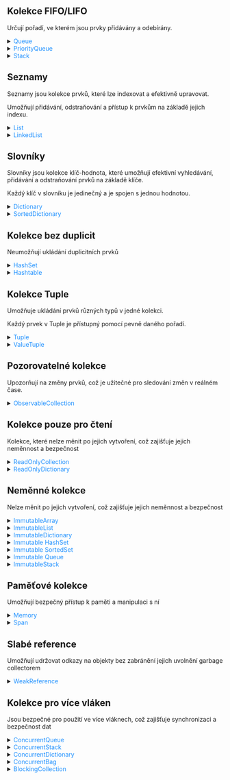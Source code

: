 ## Kolekce FIFO/LIFO

Určují pořadí, ve kterém jsou prvky přidávány a odebírány.

[//]: # (Queue)
<details>
<summary><span style="color:#1E90FF;">Queue</span></summary>

= Fronta

Funguje na principu FIFO (First In First Out) = První prvek, který je vložen do fronty, je první, který je vyjmut.

> [!NOTE]
> Představte si frontu jako řadu lidí čekajících na autobus.
>
> První člověk, který přišel (`enqueue`), je první, kdo nastoupí do autobusu (`dequeue`).

Příklad:

```c#
Queue<int> queue = new Queue<int>();
queue.Enqueue(1); // Enqueue() vloží prvek do fronty
queue.Enqueue(2);
queue.Enqueue(3);

Console.WriteLine(queue.Dequeue()); // Dequeue() vyjme první prvek z fronty: 1
Console.WriteLine(queue.Dequeue()); // 2
Console.WriteLine(queue.Dequeue()); // 3
```

</details>

[//]: # (PriorityQueue)
<details>
<summary><span style="color:#1E90FF;">PriorityQueue</span></summary>

Každý prvek ve frontě má přiřazenou prioritu.

Prvek s nejvyšší prioritou je vždy vyjmut první.

Příklad:

```c#
PriorityQueue<int> queue = new PriorityQueue<int>();
queue.Enqueue(1, 2); // Enqueue() vloží prvek do fronty s prioritou 2
queue.Enqueue(2, 1); // Prvek s prioritou 1 bude vyjmut první
queue.Enqueue(3, 3);

Console.WriteLine(queue.Dequeue()); // 2
Console.WriteLine(queue.Dequeue()); // 1
Console.WriteLine(queue.Dequeue()); // 3
```

</details>

[//]: # (Stack)
<details>
<summary><span style="color:#1E90FF;">Stack</span></summary>

= Zásobník

Funguje na principu LIFO (Last In First Out) = Poslední prvek, který je vložen do zásobníku, je první, který je vyjmut.

> [!NOTE]
> Představte si zásobník jako hromadu talířů.
>
> Poslední talíř, který je položen na hromadu (`push`), je první, který je vyjmut (`pop`).

Příklad:

```c#
Stack<int> stack = new Stack<int>();
stack.Push(1); // Push() vloží prvek na zásobník
stack.Push(2);
stack.Push(3);

Console.WriteLine(stack.Pop()); // Pop() vyjme poslední prvek ze zásobníku: 3
Console.WriteLine(stack.Pop()); // 2
Console.WriteLine(stack.Pop()); // 1
```

</details>

## Seznamy

Seznamy jsou kolekce prvků, které lze indexovat a efektivně upravovat. 

Umožňují přidávání, odstraňování a přístup k prvkům na základě jejich indexu.

[//]: # (List)
<details>
<summary><span style="color:#1E90FF;">List</span></summary>

Seznam prvků, který lze indexovat.

Příklad:

  ```c#
  List<int> list = new List<int>();
  list.Add(1); // Add() přidá prvek na konec seznamu
  list.Add(2);
  list.Add(3);

  Console.WriteLine(list[1]); // Vrátí prvek na indexu 1: 2
  list.RemoveAt(1); // RemoveAt() odebere prvek na indexu 1
  Console.WriteLine(list[1]); // 3
  ```

</details>

[//]: # (LinkedList)
<details>
<summary><span style="color:#1E90FF;">LinkedList</span></summary>

Seznam prvků, který lze efektivně upravovat.

Příklad:

  ```c#
  LinkedList<int> linkedList = new LinkedList<int>();
  linkedList.AddLast(1); // AddLast() přidá prvek na konec seznamu
  linkedList.AddLast(2);
  linkedList.AddLast(3);

  Console.WriteLine(linkedList.First.Value); // Vrátí první prvek seznamu: 1
  linkedList.RemoveFirst(); // RemoveFirst() odebere první prvek ze seznamu
  Console.WriteLine(linkedList.First.Value); // 2
   ```

</details>

## Slovníky

Slovníky jsou kolekce klíč-hodnota, které umožňují efektivní vyhledávání, přidávání a odstraňování prvků na základě klíče. 

Každý klíč v slovníku je jedinečný a je spojen s jednou hodnotou.

[//]: # (Dictionary)
<details>
<summary><span style="color:#1E90FF;">Dictionary</span></summary>

Kolekce klíč-hodnota, která je efektivní pro vyhledávání.

Příklad:

  ```c#
  Dictionary<string, int> dictionary = new Dictionary<string, int>();
  dictionary.Add("key1", 1); // Add() přidá klíč a hodnotu do slovníku
  dictionary.Add("key2", 2);
  dictionary.Add("key3", 3);

  Console.WriteLine(dictionary["key2"]); // Vrátí hodnotu pod klíčem "key2": 2
  dictionary.Remove("key2"); // Remove() odebere klíč a hodnotu ze slovníku
  Console.WriteLine(dictionary.ContainsKey("key2")); // false
   ```

> [!NOTE]
> Je efektivní pro vyhledávání, ale méně efektivní pro úpravy.

</details>

[//]: # (SortedDictionary)
<details>
<summary><span style="color:#1E90FF;">SortedDictionary</span></summary>

Kolekce klíč-hodnota, která je automaticky seřazena podle klíčů.

Příklad:

  ```c#
  SortedDictionary<string, int> sortedDictionary = new SortedDictionary<string, int>();
  sortedDictionary.Add("key3", 3); // Add() přidá klíč a hodnotu do tabulky
  sortedDictionary.Add("key1", 1);
  sortedDictionary.Add("key2", 2);

  Console.WriteLine(sortedDictionary.First().Key); // Vrátí klíč prvního prvku: "key1"
  sortedDictionary.Remove("key1"); // Remove() odebere klíč a hodnotu z tabulky
  Console.WriteLine(sortedDictionary.First().Key); // "key2"
  ```

> [!NOTE]
> Rozdíl proti `Dictionary` je, že `SortedDictionary` je automaticky seřazený podle klíčů.

</details>

## Kolekce bez duplicit

Neumožňují ukládání duplicitních prvků

[//]: # (HashSet)
<details>
<summary><span style="color:#1E90FF;">HashSet</span></summary>

Množina prvků, která neobsahuje duplicitní prvky.

> [!WARNING]
> Není zaručeno, že prvky budou v množině ve stejném pořadí, jak byly přidány.

Příklad:

```c#
HashSet<int> hashSet = new HashSet<int>();
hashSet.Add(1); // Add() přidá prvek do množiny
hashSet.Add(2);
hashSet.Add(3);

Console.WriteLine(hashSet.Contains(2)); // Contains() zjistí, zda množina obsahuje prvek: true
hashSet.Remove(2); // Remove() odebere prvek z množiny
Console.WriteLine(hashSet.Contains(2)); // false
```

> [!NOTE]
> `HashSet` je optimalizovaný pro rychlé vyhledávání.

</details>

[//]: # (Hashtable)
<details>
<summary><span style="color:#1E90FF;">Hashtable</span></summary>

Kolekce klíč-hodnota.

Příklad:

```c#
Hashtable hashtable = new Hashtable();
hashtable.Add("key1", 1); // Add() přidá klíč a hodnotu do tabulky
hashtable.Add("key2", 2);
hashtable.Add("key3", 3);

Console.WriteLine(hashtable["key2"]); // Vrátí hodnotu pod klíčem "key2": 2
hashtable.Remove("key2"); // Remove() odebere klíč a hodnotu z tabulky
Console.WriteLine(hashtable.Contains("key2")); // false
```

> [!WARNING]
> `Hashtable` je starší třída a je obecně doporučováno používat `Dictionary`

</details>

## Kolekce Tuple

Umožňuje ukládání prvků různých typů v jedné kolekci. 

Každý prvek v Tuple je přístupný pomocí pevně daného pořadí.

[//]: # (Tuple)
<details>
<summary><span style="color:#1E90FF;">Tuple</span></summary>

Kolekce prvků různých typů.

Příklad:

```c#
Tuple<int, string> tuple = new Tuple<int, string>(1, "Hello");
Console.WriteLine(tuple.Item1); // Vrátí první prvek: 1
Console.WriteLine(tuple.Item2); // Vrátí druhý prvek: "Hello"
```

> [!NOTE]
> `Tuple` je obecný typ, který lze použít pro vytvoření kolekce prvků různých typů.

</details>

[//]: # (ValueTuple)
<details>
<summary><span style="color:#1E90FF;">ValueTuple</span></summary>

Kolekce prvků různých typů, která je optimalizovaná pro rychlé vytváření.

- Příklad:

    ```c#
    (int, string) valueTuple = (1, "Hello");
    Console.WriteLine(valueTuple.Item1); // Vrátí první prvek: 1
    Console.WriteLine(valueTuple.Item2); // Vrátí druhý prvek: "Hello"
    ```

    > [!TIP]
    > Vlastní názvy prvků:
    > ```c#
    > var tuple = (Shield: 1, Sword: "Hello");
    > Console.WriteLine(tuple.Shield); // Vrátí první prvek: 1
    > Console.WriteLine(tuple.Sword); // Vrátí druhý prvek: "Hello"
    > ``` 

> [!NOTE]
> `ValueTuple` je optimalizovaný typ, který lze použít pro rychlé vytváření kolekce prvků různých typů.

</details>

## Pozorovatelné kolekce

Upozorňují na změny prvků, což je užitečné pro sledování změn v reálném čase.

[//]: # (ObservableCollection)
<details>
<summary><span style="color:#1E90FF;">ObservableCollection</span></summary>

Kolekce, která upozorní na změnu prvků.

Příklad:

```c#
ObservableCollection<int> observableCollection = new ObservableCollection<int>();
observableCollection.CollectionChanged += (sender, e) => {
    Console.WriteLine("Collection changed");
};
observableCollection.Add(1); // Přidá prvek do kolekce
```

> [!NOTE]
> `ObservableCollection` je užitečná pro sledování změn v kolekci.

</details>

## Kolekce pouze pro čtení

Kolekce, které nelze měnit po jejich vytvoření, což zajišťuje jejich neměnnost a bezpečnost

[//]: # (ReadOnlyCollection)
<details>
<summary><span style="color:#1E90FF;">ReadOnlyCollection</span></summary>

Kolekce, kterou nelze měnit.

Příklad:

```c#
List<int> list = new List<int> { 1, 2, 3 };
ReadOnlyCollection<int> readOnlyCollection = new ReadOnlyCollection<int>(list);
Console.WriteLine(readOnlyCollection[1]); // Vrátí prvek na indexu 1: 2
```

> [!NOTE]
> `ReadOnlyCollection` je kolekce, kterou nelze měnit.

</details>

[//]: # (ReadOnlyDictionary)
<details>
<summary><span style="color:#1E90FF;">ReadOnlyDictionary</span></summary>

Kolekce klíč-hodnota, kterou nelze měnit.

Příklad:

```c#
Dictionary<string, int> dictionary = new Dictionary<string, int> {
    { "key1", 1 },
    { "key2", 2 },
    { "key3", 3 }
};
ReadOnlyDictionary<string, int> readOnlyDictionary = new ReadOnlyDictionary<string, int>(dictionary);
Console.WriteLine(readOnlyDictionary["key2"]); // Vrátí hodnotu pod klíčem "key2": 2
```

> [!NOTE]
> `ReadOnlyDictionary` je kolekce klíč-hodnota, kterou nelze měnit.

</details>

## Neměnné kolekce

Nelze měnit po jejich vytvoření, což zajišťuje jejich neměnnost a bezpečnost

[//]: # (ImmutableArray)
<details>
<summary><span style="color:#1E90FF;">ImmutableArray</span></summary>

Pole, které nelze měnit.

Příklad:

```c#
ImmutableArray<int> immutableArray = ImmutableArray.Create(1, 2, 3);
Console.WriteLine(immutableArray[1]); // Vrátí prvek na indexu 1: 2
 ```

> [!NOTE]
> `ImmutableArray` je pole, které nelze měnit.

</details>

[//]: # (ImmutableList)
<details>
<summary><span style="color:#1E90FF;">ImmutableList</span></summary>

Seznam, který nelze měnit.

Příklad:

```c#
ImmutableList<int> immutableList = ImmutableList.Create(1, 2, 3);
Console.WriteLine(immutableList[1]); // Vrátí prvek na indexu 1: 2
```

> [!NOTE]
> `ImmutableList` je seznam, který nelze měnit.

</details>

[//]: # (ImmutableDictionary)
<details>
<summary><span style="color:#1E90FF;">ImmutableDictionary</span></summary>

Kolekce klíč-hodnota, která nelze měnit.

Příklad:

```c#
ImmutableDictionary<string, int> immutableDictionary = ImmutableDictionary.Create<string, int>();
immutableDictionary = immutableDictionary.Add("key1", 1); // Add() přidá klíč a hodnotu do tabulky
immutableDictionary = immutableDictionary.Add("key2", 2);
immutableDictionary = immutableDictionary.Add("key3", 3);

Console.WriteLine(immutableDictionary["key2"]); // Vrátí hodnotu pod klíčem "key2": 2
immutableDictionary = immutableDictionary.Remove("key2"); // Remove() odebere klíč a hodnotu z tabulky
Console.WriteLine(immutableDictionary.ContainsKey("key2")); // false
```

> [!NOTE]
> `ImmutableDictionary` je kolekce klíč-hodnota, která nelze měnit.

</details>

[//]: # (Immutable HashSet)
<details>
<summary><span style="color:#1E90FF;">Immutable HashSet</span></summary>

Množina prvků, kterou nelze měnit.

Příklad:

```c#
ImmutableHashSet<int> immutableHashSet = ImmutableHashSet.Create(1, 2, 3);
Console.WriteLine(immutableHashSet.Contains(2)); // Contains() zjistí, zda množina obsahuje prvek: true
```

> [!NOTE]
> `ImmutableHashSet` je množina prvků, kterou nelze měnit.

</details>

[//]: # (Immutable SortedSet)
<details>
<summary><span style="color:#1E90FF;">Immutable SortedSet</span></summary>

Seřazená množina prvků, kterou nelze měnit.

Příklad:

```c#
ImmutableSortedSet<int> immutableSortedSet = ImmutableSortedSet.Create(3, 1, 2);
Console.WriteLine(immutableSortedSet.Min); // Min vrátí nejmenší prvek: 1
```

> [!NOTE]
> `ImmutableSortedSet` je seřazená množina prvků, kterou nelze měnit.

</details>

[//]: # (Immutable Queue)
<details>
<summary><span style="color:#1E90FF;">Immutable Queue</span></summary>

Fronta prvků, kterou nelze měnit.

Příklad:

```c#
ImmutableQueue<int> immutableQueue = ImmutableQueue.Create(1, 2, 3);
Console.WriteLine(immutableQueue.Peek()); // Peek() vrátí první prvek: 1
```

> [!NOTE]
> `ImmutableStack` je zásobník prvků, který nelze měnit.

</details>

[//]: # (ImmutableStack)
<details>
<summary><span style="color:#1E90FF;">ImmutableStack</span></summary>

Zásobník prvků, který nelze měnit.

Příklad:

```c#
ImmutableStack<int> immutableStack = ImmutableStack.Create(1, 2, 3);
Console.WriteLine(immutableStack.Peek()); // Peek() vrátí poslední prvek: 3
```

> [!NOTE]
> `ImmutableQueue` je fronta prvků, kterou nelze měnit.

</details>

## Paměťové kolekce

Umožňují bezpečný přístup k paměti a manipulaci s ní

[//]: # (Memory)
<details>
<summary><span style="color:#1E90FF;">Memory</span></summary>

Ukazatel na paměť, který umožňuje bezpečný přístup k paměti.

Příklad:

```c#
Memory<int> memory = new Memory<int>(new int[] { 1, 2, 3 });
Console.WriteLine(memory.Span[1]); // Span[] vrátí prvek na indexu 1: 2
```

> [!NOTE]
> `Memory` je užitečná pro bezpečný přístup k paměti.

</details>

[//]: # (Span)
<details>
<summary><span style="color:#1E90FF;">Span</span></summary>

Ukazatel na paměť, který umožňuje bezpečný přístup k paměti.

Příklad:

```c#
Span<int> span = new Span<int>(new int[] { 1, 2, 3 });
Console.WriteLine(span[1]); // Vrátí prvek na indexu 1: 2
```

> [!NOTE]
> `Span` je užitečná pro bezpečný přístup k paměti.

</details>

## Slabé reference

Umožňují udržovat odkazy na objekty bez zabránění jejich uvolnění garbage collectorem

[//]: # (WeakReference)
<details>
<summary><span style="color:#1E90FF;">WeakReference</span></summary>

Slabá reference na objekt, která nezabraňuje garbage collectoru v uvolnění paměti.

Příklad:

```c#
WeakReference<int> weakReference = new WeakReference<int>(1);
Console.WriteLine(weakReference.TryGetTarget(out int value)); // TryGetTarget() vrátí hodnotu: true
```

> [!NOTE]
> `WeakReference` je užitečná pro sledování objektů, které mohou být uvolněny garbage collectorem.

</details>

## Kolekce pro více vláken

Jsou bezpečné pro použití ve více vláknech, což zajišťuje synchronizaci a bezpečnost dat

[//]: # (ConcurrentQueue)
<details>
<summary><span style="color:#1E90FF;">ConcurrentQueue</span></summary>

Fronta, která je bezpečná pro použití ve více vláknech.

Příklad:

```c#
ConcurrentQueue<int> concurrentQueue = new ConcurrentQueue<int>();
concurrentQueue.Enqueue(1); // Enqueue() vloží prvek do fronty
concurrentQueue.Enqueue(2);
concurrentQueue.Enqueue(3);

Console.WriteLine(concurrentQueue.TryDequeue(out int value)); // TryDequeue() vyjme první prvek z fronty: true
Console.WriteLine(value); // 1
```

> [!NOTE]
> `ConcurrentQueue` je bezpečná pro použití ve více vláknech.

</details>

[//]: # (ConcurrentStack)
<details>
<summary><span style="color:#1E90FF;">ConcurrentStack</span></summary>

Zásobník, který je bezpečný pro použití ve více vláknech.

Příklad:

```c#
ConcurrentStack<int> concurrentStack = new ConcurrentStack<int>();
concurrentStack.Push(1); // Push() vloží prvek na zásobník
concurrentStack.Push(2);
concurrentStack.Push(3);

Console.WriteLine(concurrentStack.TryPop(out int value)); // TryPop() vyjme poslední prvek ze zásobníku: true
Console.WriteLine(value); // 3
```

> [!NOTE]
> `ConcurrentStack` je bezpečný pro použití ve více vláknech.

</details>

[//]: # (ConcurrentDictionary)
<details>
<summary><span style="color:#1E90FF;">ConcurrentDictionary</span></summary>

Kolekce klíč-hodnota, která je bezpečná pro použití ve více vláknech.

Příklad:

```c#
ConcurrentDictionary<string, int> concurrentDictionary = new ConcurrentDictionary<string, int>();
concurrentDictionary.TryAdd("key1", 1); // TryAdd() přidá klíč a hodnotu do tabulky
concurrentDictionary.TryAdd("key2", 2);
concurrentDictionary.TryAdd("key3", 3);

Console.WriteLine(concurrentDictionary["key2"]); // Vrátí hodnotu pod klíčem "key2": 2
concurrentDictionary.TryRemove("key2", out _); // TryRemove() odebere klíč a hodnotu z tabulky
Console.WriteLine(concurrentDictionary.ContainsKey("key2")); // false
```

> [!NOTE]
> `ConcurrentDictionary` je bezpečná pro použití ve více vláknech.

</details>

[//]: # (ConcurrentBag)
<details>
<summary><span style="color:#1E90FF;">ConcurrentBag</span></summary>

Kolekce prvků, která je bezpečná pro použití ve více vláknech.

Příklad:

```c#
ConcurrentBag<int> concurrentBag = new ConcurrentBag<int>();
concurrentBag.Add(1); // Add() přidá prvek do kolekce
concurrentBag.Add(2);
concurrentBag.Add(3);

Console.WriteLine(concurrentBag.TryTake(out int value)); // TryTake() vyjme prvek z kolekce: true
Console.WriteLine(value); // 1
```

> [!NOTE]
> `ConcurrentBag` je bezpečná pro použití ve více vláknech.

</details>

[//]: # (BlockingCollection)
<details>
<summary><span style="color:#1E90FF;">BlockingCollection</span></summary>

Kolekce prvků, která blokuje vlákno, pokud je prázdná nebo plná.

Příklad:

```c#
BlockingCollection<int> blockingCollection = new BlockingCollection<int>();
Task.Run(() => {
    blockingCollection.Add(1); // Add() přidá prvek do kolekce
});
Console.WriteLine(blockingCollection.Take()); // Take() vyjme prvek z kolekce
```

> [!NOTE]
> `BlockingCollection` je užitečná pro synchronizaci mezi vlákny.

</details>